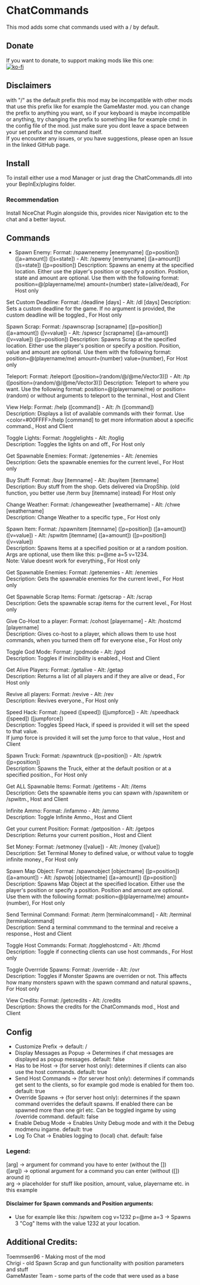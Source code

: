 # ChatCommands
This mod adds some chat commands used with a / by default.  
## Donate  
If you want to donate, to support making mods like this one:  
[![ko-fi](https://ko-fi.com/img/githubbutton_sm.svg)](https://ko-fi.com/I2I1SFBR7)

## Disclaimers
with "/" as the default prefix this mod may be incompatible with other mods that use this prefix like for example the GameMaster mod.
you can change the prefix to anything you want, so if your keyboard is maybe incompatible or anything, try changing the prefix to something like for example cmd: in the config file of the mod. just make sure you dont leave a space between your set prefix and the command itself.  
If you encounter any issues, or you have suggestions, please open an Issue in the linked GitHub page.  

## Install
To install either use a mod Manager or just drag the ChatCommands.dll into your BepInEx/plugins folder.  
### Recommendation
Install NiceChat Plugin alongside this, provides nicer Navigation etc to the chat and a better layout.  

## Commands  
- Spawn Enemy: Format: /spawnenemy [enemyname] ([p=position]) ([a=amount]) ([s=state]) - Alt: /spweny [enemyname] ([a=amount]) ([s=state]) ([p=position]) Description: Spawns an enemy at the specified location. Either use the player's position or specify a position. Position, state and amount are optional. Use them with the following format: position=@(playername/me) amount=(number) state=(alive/dead), For Host only  
  
Set Custom Deadline: Format: /deadline [days] - Alt: /dl [days]
Description: Sets a custom deadline for the game. If no argument is provided, the custom deadline will be toggled., For Host only  
  
Spawn Scrap: Format: /spawnscrap [scrapname] ([p=position]) ([a=amount]) ([v=value]) - Alt: /spwscr [scrapname] ([a=amount]) ([v=value]) ([p=position])
Description: Spawns Scrap at the specified location. Either use the player's position or specify a position. Position, value and amount are optional. Use them with the following format: position=@(playername/me) amount=(number) value=(number), For Host only
  
Teleport: Format: /teleport ([position=(random/@<playername>/@me/Vector3)]) - Alt: /tp ([position=(random/@<playername>/@me/Vector3)])
Description: Teleport to where you want. Use the following format: position=@(playername/me) or position=(random) or without arguments to teleport to the terminal., Host and Client
  
View Help: Format: /help ([command]) - Alt: /h ([command])  
Description: Displays a list of available commands with their format. Use <color=#00FFFF>/help [command]</color> to get more information about a specific command., Host and Client  
  
Toggle Lights: Format: /togglelights - Alt: /toglig  
Description: Toggles the lights on and off., For Host only  
  
Get Spawnable Enemies: Format: /getenemies - Alt: /enemies  
Description: Gets the spawnable enemies for the current level., For Host only  
  
Buy Stuff: Format: /buy [itemname] - Alt: /buyitem [itemname]  
Description: Buy stuff from the shop. Gets delivered via DropShip. (old function, you better use /term buy [itemname] instead) For Host only  
  
Change Weather: Format: /changeweather [weathername] - Alt: /chwe [weathername]  
Description: Change Weather to a specific type., For Host only  
  
Spawn Item: Format: /spawnitem [itemname] ([p=position]) ([a=amount]) ([v=value]) - Alt: /spwitm [itemname] ([a=amount]) ([p=position]) ([v=value])  
Description: Spawns Items at a specified position or at a random position. Args are optional, use them like this: p=@me a=5 v=1234.  
Note: Value doesnt work for everything., For Host only  
  
Get Spawnable Enemies: Format: /getenemies - Alt: /enemies  
Description: Gets the spawnable enemies for the current level., For Host only  
  
Get Spawnable Scrap Items: Format: /getscrap - Alt: /scrap  
Description: Gets the spawnable scrap items for the current level., For Host only  
  
Give Co-Host to a player: Format: /cohost [playername] - Alt: /hostcmd [playername]  
Description: Gives co-host to a player, which allows them to use host commands, when you turned them off for everyone else., For Host only  
  
Toggle God Mode: Format: /godmode - Alt: /god  
Description: Toggles if invincibility is enabled., Host and Client  
  
Get Alive Players: Format: /getalive - Alt: /getap  
Description: Returns a list of all players and if they are alive or dead., For Host only  
  
Revive all players: Format: /revive - Alt: /rev  
Description: Revives everyone., For Host only  
  
Speed Hack: Format: /speed ([speed]) ([jumpforce]) - Alt: /speedhack ([speed]) ([jumpforce])  
Description: Toggles Speed Hack, if speed is provided it will set the speed to that value.  
If jump force is provided it will set the jump force to that value., Host and Client  
  
Spawn Truck: Format: /spawntruck ([p=position]) - Alt: /spwtrk ([p=position])  
Description: Spawns the Truck, either at the default position or at a specified position., For Host only  
  
Get ALL Spawnable Items: Format: /getitems - Alt: /items  
Description: Gets the spawnable items you can spawn with /spawnitem or /spwitm., Host and Client  
  
Infinite Ammo: Format: /infammo - Alt: /ammo  
Description: Toggle Infinite Ammo., Host and Client  
  
Get your current Position: Format: /getposition - Alt: /getpos  
Description: Returns your current position., Host and Client  
  
Set Money: Format: /setmoney ([value]) - Alt: /money ([value])  
Description: Set Terminal Money to defined value, or without value to toggle infinite money., For Host only  

Spawn Map Object: Format: /spawnobject [objectname] ([p=position]) ([a=amount]) - Alt: /spwobj [objectname] ([a=amount]) ([p=position])  
Description: Spawns Map Object at the specified location. Either use the player's position or specify a position. Position and amount are optional. Use them with the following format: position=@(playername/me) amount=(number), For Host only  
  
Send Terminal Command: Format: /term [terminalcommand] - Alt: /terminal [terminalcommand]  
Description: Send a terminal commmand to the terminal and receive a response., Host and Client  
  
Toggle Host Commands: Format: /togglehostcmd - Alt: /thcmd  
Description: Toggle if connecting clients can use host commands., For Host only  
  
Toggle Overrride Spawns: Format: /override - Alt: /ovr  
Description: Toggles if Monster Spawns are overriden or not. This affects how many monsters spawn with the spawn command and natural spawns., For Host only  
  
View Credits: Format: /getcredits - Alt: /credits  
Description: Shows the credits for the ChatCommands mod., Host and Client  

## Config
- Customize Prefix -> default: /
- Display Messages as Popup -> Determines if chat messages are displayed as popup messages. default: false
- Has to be Host -> (for server host only): determines if clients can also use the host commands. default: true
- Send Host Commands -> (for server host only): determines if commands get sent to the clients, so for example god mode is enabled for them too. default: true
- Override Spawns -> (for server host only): determines if the spawn command overrides the default spawns. If enabled there can be spawned more than one girl etc. Can be toggled ingame by using /override command. default: false
- Enable Debug Mode -> Enables Unity Debug mode and with it the Debug modmenu ingame. default: true
- Log To Chat -> Enables logging to (local) chat. default: false  

### Legend:  
[arg] -> argument for command you have to enter (without the [])  
([arg]) -> optional argument for a command you can enter (without ([]) around it)  
arg -> placeholder for stuff like position, amount, value, playername etc. in this example  
#### Disclaimer for Spawn commands and Position arguments:
- Use for example like this: /spwitem cog v=1232 p=@me a=3 -> Spawns 3 "Cog" Items with the value 1232 at your location.


## Additional Credits:  
Toemmsen96 - Making most of the mod  
Chrigi - old Spawn Scrap and gun functionality with position parameters and stuff  
GameMaster Team - some parts of the code that were used as a base  
